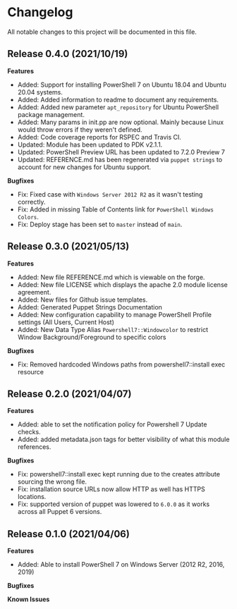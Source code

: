 # Changelog

All notable changes to this project will be documented in this file.

## Release 0.4.0 (2021/10/19)

**Features**
- Added: Support for installing PowerShell 7 on Ubuntu 18.04 and Ubuntu 20.04 systems.
- Added: Added information to readme to document any requirements.
- Added: Added new parameter `apt_repository` for Ubuntu PowerShell package management.
- Added: Many params in init.pp are now optional. Mainly because Linux would throw errors if they weren't defined.
- Added: Code coverage reports for RSPEC and Travis CI.
- Updated: Module has been updated to PDK v2.1.1.
- Updated: PowerShell Preview URL has been updated to 7.2.0 Preview 7
- Updated: REFERENCE.md has been regenerated via `puppet strings` to account for new changes for Ubuntu support.

**Bugfixes**
- Fix: Fixed case with `Windows Server 2012 R2` as it wasn't testing correctly.
- Fix: Added in missing Table of Contents link for `PowerShell Windows Colors`.
- Fix: Deploy stage has been set to `master` instead of `main`.

## Release 0.3.0 (2021/05/13)

**Features**
- Added: New file REFERENCE.md which is viewable on the forge.
- Added: New file LICENSE which displays the apache 2.0 module license agreement.
- Added: New files for Github issue templates.
- Added: Generated Puppet Strings Documentation
- Added: New configuration capability to manage PowerShell Profile settings (All Users, Current Host)
- Added: New Data Type Alias `Powershell7::Windowcolor` to restrict Window Background/Foreground to specific colors

**Bugfixes**
- Fix: Removed hardcoded Windows paths from powershell7::install exec resource

## Release 0.2.0 (2021/04/07)

**Features**
- Added: able to set the notification policy for Powershell 7 Update checks.
- Added: added metadata.json tags for better visibility of what this module references.

**Bugfixes**
- Fix: powershell7::install exec kept running due to the creates attribute sourcing the wrong file.
- Fix: installation source URLs now allow HTTP as well has HTTPS locations.
- Fix: supported version of puppet was lowered to `6.0.0` as it works across all Puppet 6 versions.

## Release 0.1.0 (2021/04/06)

**Features**
- Added: Able to install PowerShell 7 on Windows Server (2012 R2, 2016, 2019)

**Bugfixes**

**Known Issues**
